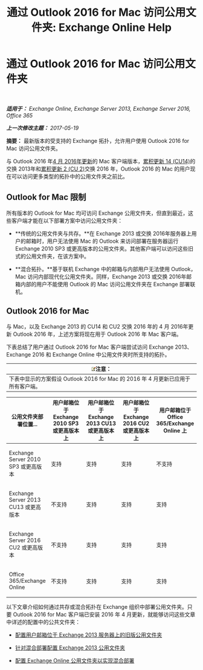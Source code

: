 ﻿---
title: '通过 Outlook 2016 for Mac 访问公用文件夹: Exchange Online Help'
TOCTitle: 通过 Outlook 2016 for Mac 访问公用文件夹
ms:assetid: bc9b8226-bd8b-4edc-882b-4f19cfe118eb
ms:mtpsurl: https://technet.microsoft.com/zh-cn/library/Mt788631(v=EXCHG.150)
ms:contentKeyID: 74115500
ms.date: 05/23/2018
mtps_version: v=EXCHG.150
ms.translationtype: MT
---

# 通过 Outlook 2016 for Mac 访问公用文件夹

 

_**适用于：** Exchange Online, Exchange Server 2013, Exchange Server 2016, Office 365_

_**上一次修改主题：** 2017-05-19_

**摘要：** 最新版本的受支持的 Exchange 拓扑，允许用户使用 Outlook 2016 for Mac 访问公用文件夹。

与 Outlook 2016 年[4 月 2016年更新](https://go.microsoft.com/fwlink/?linkid=829202)的 Mac 客户端版本，[累积更新 14 (CU14)](https://go.microsoft.com/fwlink/p/?linkid=849432)的交换 2013年和[累积更新 2 (CU 2)](https://go.microsoft.com/fwlink/p/?linkid=849793)交换 2016 年，Outlook 2016 的 Mac 的用户现在可以访问更多类型的拓扑中的公用文件夹之前比。

## Outlook for Mac 限制

所有版本的 Outlook for Mac 均可访问 Exchange 公用文件夹，但直到最近，这些客户端才能在以下部署方案中访问公用文件夹：

  - **传统的公用文件夹与共存。**在 Exchange 2013 或交换 2016年服务器上用户的邮箱时，用户无法使用 Mac 的 Outlook 来访问部署在服务器运行 Exchange 2010 SP3 或更高版本的公用文件夹。其他客户端可以访问这些旧式的公用文件夹，在该方案中。

  - **混合拓扑。**基于联机 Exchange 中的邮箱与内部用户无法使用 Outlook，Mac 访问内部现代化公用文件夹。同样，Exchange 2013 或交换 2016年邮箱内部的用户不能使用 Outlook 的 Mac 访问公用文件夹在 Exchange 部署联机。

## Outlook 2016 for Mac

与 Mac，以及 Exchange 2013 的 CU14 和 CU2 交换 2016 年的 4 月 2016年更新 Outlook 2016 年，上述方案将现在用于 Outlook 2016 年 Mac 客户端。

下表总结了用户通过 Outlook 2016 for Mac 客户端尝试访问 Exchange 2013、Exchange 2016 和 Exchange Online 中公用文件夹时所支持的拓扑。

<table>
<thead>
<tr class="header">
<th><img src="images/Bb124558.note(EXCHG.150).gif" title="注意" alt="注意" />注意：</th>
</tr>
</thead>
<tbody>
<tr class="odd">
<td>下表中显示的方案假设 Outlook 2016 for Mac 的 2016 年 4 月更新已应用于所有客户端。</td>
</tr>
</tbody>
</table>



<table>
<colgroup>
<col style="width: 20%" />
<col style="width: 20%" />
<col style="width: 20%" />
<col style="width: 20%" />
<col style="width: 20%" />
</colgroup>
<thead>
<tr class="header">
<th>公用文件夹部署位置...</th>
<th>用户邮箱位于 Exchange 2010 SP3 或更高版本上</th>
<th>用户邮箱位于 Exchange 2013 CU13 或更高版本上</th>
<th>用户邮箱位于 Exchange 2016 CU2 或更高版本上</th>
<th>用户邮箱位于 Office 365/Exchange Online 上</th>
</tr>
</thead>
<tbody>
<tr class="odd">
<td><p>Exchange Server 2010 SP3 或更高版本</p></td>
<td><p>支持</p></td>
<td><p>支持</p></td>
<td><p>支持</p></td>
<td><p>不支持</p></td>
</tr>
<tr class="even">
<td><p>Exchange Server 2013 CU13 或更高版本</p></td>
<td><p>不支持</p></td>
<td><p>支持</p></td>
<td><p>支持</p></td>
<td><p>支持</p></td>
</tr>
<tr class="odd">
<td><p>Exchange Server 2016 CU2 或更高版本</p></td>
<td><p>不支持</p></td>
<td><p>支持</p></td>
<td><p>支持</p></td>
<td><p>支持</p></td>
</tr>
<tr class="even">
<td><p>Office 365/Exchange Online</p></td>
<td><p>不支持</p></td>
<td><p>支持</p></td>
<td><p>支持</p></td>
<td><p>支持</p></td>
</tr>
</tbody>
</table>


以下文章介绍如何通过共存或混合拓扑在 Exchange 组织中部署公用文件夹。只要 Outlook 2016 for Mac 客户端已安装 2016 年 4 月更新，就能够访问这些文章中详述的配置中的公共文件夹：

  - [配置用户邮箱位于 Exchange 2013 服务器上的旧版公用文件夹](configure-legacy-public-folders-where-user-mailboxes-are-on-exchange-2013-servers-exchange-2013-help.md)

  - [针对混合部署配置 Exchange 2013 公用文件夹](configure-exchange-2013-public-folders-for-a-hybrid-deployment-exchange-2013-help.md)

  - [配置 Exchange Online 公用文件夹以实现混合部署](configure-exchange-online-public-folders-for-a-hybrid-deployment-exchange-2013-help.md)

